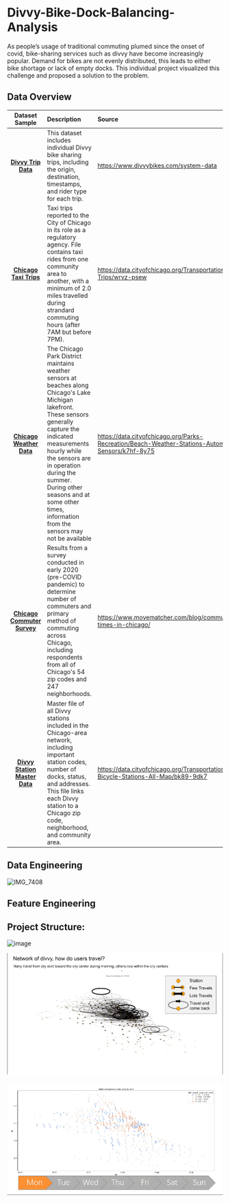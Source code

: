 # Divvy-Bike-Dock-Balancing-Analysis
As people’s usage of traditional commuting plumed since the onset of covid, bike-sharing services such as divvy have become increasingly popular. Demand for bikes are not evenly distributed, this leads to either bike shortage or lack of empty docks. This individual project visualized this challenge and proposed a solution to the problem.

## Data Overview 
|Dataset Sample|Description|Source|
|:---:|:-|:-|
|[**Divvy Trip Data**](https://docs.google.com/spreadsheets/d/14UR2y1TdE1TQRJC87GSyN7z9tdK97oNsLcsJ8gaEAyg/edit#gid=2026743272)|This dataset includes individual Divvy bike sharing trips, including the origin, destination, timestamps, and rider type for each trip.|https://www.divvybikes.com/system-data
|[**Chicago Taxi Trips**](https://docs.google.com/spreadsheets/d/14UR2y1TdE1TQRJC87GSyN7z9tdK97oNsLcsJ8gaEAyg/edit#gid=1019737694)|Taxi trips reported to the City of Chicago in its role as a regulatory agency. File contains taxi rides from one community area to another, with a minimum of 2.0 miles travelled during strandard commuting hours (after 7AM but before 7PM).|https://data.cityofchicago.org/Transportation/Taxi-Trips/wrvz-psew|
|[**Chicago Weather Data**](https://docs.google.com/spreadsheets/d/14UR2y1TdE1TQRJC87GSyN7z9tdK97oNsLcsJ8gaEAyg/edit#gid=620814158)|The Chicago Park District maintains weather sensors at beaches along Chicago's Lake Michigan lakefront. These sensors generally capture the indicated measurements hourly while the sensors are in operation during the summer. During other seasons and at some other times, information from the sensors may not be available|https://data.cityofchicago.org/Parks-Recreation/Beach-Weather-Stations-Automated-Sensors/k7hf-8y75|
|[**Chicago Commuter Survey**](https://docs.google.com/spreadsheets/d/14UR2y1TdE1TQRJC87GSyN7z9tdK97oNsLcsJ8gaEAyg/edit#gid=1387586703)|Results from a survey conducted in early 2020 (pre-COVID pandemic) to determine number of commuters and primary method of commuting across Chicago, including respondents from all of Chicago's 54 zip codes and 247 neighborhoods.|https://www.movematcher.com/blog/commute-times-in-chicago/|
|[**Divvy Station Master Data**](https://docs.google.com/spreadsheets/d/14UR2y1TdE1TQRJC87GSyN7z9tdK97oNsLcsJ8gaEAyg/edit#gid=717210174)|Master file of all Divvy stations included in the Chicago-area network, including important station codes, number of docks, status, and addresses. This file links each Divvy station to a Chicago zip code, neighborhood, and community area.|https://data.cityofchicago.org/Transportation/Divvy-Bicycle-Stations-All-Map/bk89-9dk7|

## Data Engineering 
![IMG_7408](https://user-images.githubusercontent.com/62736640/160229594-49238ab9-67fb-40d1-bb05-b4d56c67ad44.PNG)

## Feature Engineering 

## Project Structure:
![image](https://user-images.githubusercontent.com/62736640/159799005-d70e050d-ad1f-4030-b62e-1a9ba4c7f339.png)

![Graph](https://github.com/Ryan47Liao/Demo/blob/main/graph_viz.GIF)

![Farmers Market Finder Demo](https://github.com/Ryan47Liao/Demo/blob/main/Capacity_Animated.png)
